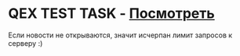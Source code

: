 QEX TEST TASK - [Посмотреть](https://maximshmatov.github.io/qex/)
====
Если новости не открываются, значит исчерпан лимит запросов к серверу :)